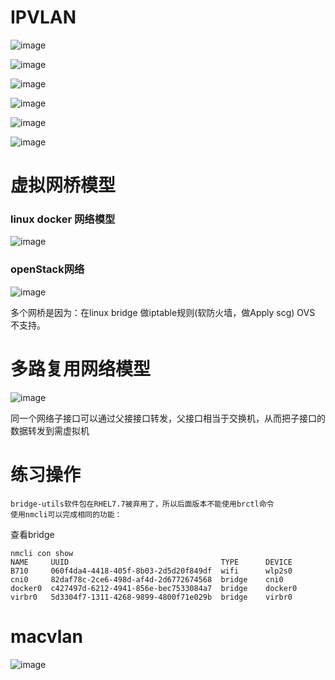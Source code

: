 # IPVLAN

![image](https://github.com/Mountains-and-rivers/k8s-network-base/blob/main/image/ipvlan-01.png)

![image](https://github.com/Mountains-and-rivers/k8s-network-base/blob/main/image/ipvlan-03.png)

![image](https://github.com/Mountains-and-rivers/k8s-network-base/blob/main/image/ipvlan-04.png)

![image](https://github.com/Mountains-and-rivers/k8s-network-base/blob/main/image/ipvlan-04.png)

![image](https://github.com/Mountains-and-rivers/k8s-network-base/blob/main/image/ipvlan-05.png)

![image](https://github.com/Mountains-and-rivers/k8s-network-base/blob/main/image/ipvlan-06.png)

# 虚拟网桥模型

### linux docker 网络模型

![image](https://github.com/Mountains-and-rivers/k8s-network-base/blob/main/image/ipvlan-09.png)

### openStack网络

![image](https://github.com/Mountains-and-rivers/k8s-network-base/blob/main/image/ipvlan-10.png)

多个网桥是因为：在linux bridge 做iptable规则(软防火墙，做Apply scg) OVS 不支持。

# 多路复用网络模型

![image](https://github.com/Mountains-and-rivers/k8s-network-base/blob/main/image/ipvlan-02.png)

同一个网络子接口可以通过父接接口转发，父接口相当于交换机，从而把子接口的数据转发到需虚拟机

# 练习操作

```
bridge-utils软件包在RHEL7.7被弃用了，所以后面版本不能使用brctl命令
使用nmcli可以完成相同的功能：
```

查看bridge

```
nmcli con show
NAME     UUID                                  TYPE      DEVICE  
B710     060f4da4-4418-405f-8b03-2d5d20f849df  wifi      wlp2s0  
cni0     82daf78c-2ce6-498d-af4d-2d6772674568  bridge    cni0    
docker0  c427497d-6212-4941-856e-bec7533084a7  bridge    docker0 
virbr0   5d3304f7-1311-4268-9899-4800f71e029b  bridge    virbr0 
```




# macvlan

![image](https://github.com/Mountains-and-rivers/k8s-network-base/blob/main/image/macvlan-01.png)